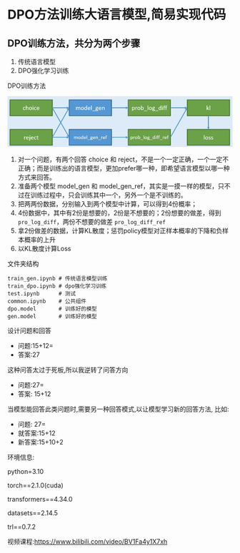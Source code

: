 # DPO方法训练大语言模型,简易实现代码


## DPO训练方法，共分为两个步骤

1. 传统语言模型
2. DPO强化学习训练

DPO训练方法

![Alt text](image.png)

1. 对一个问题，有两个回答 choice 和 reject，不是一个一定正确，一个一定不正确；而是训练出的语言模型，更加prefer哪一种，即希望语言模型以哪一种方式来回答。
2. 准备两个模型 model_gen 和 model_gen_ref，其实是一摸一样的模型，只不过在训练过程中，只会训练其中一个，另外一个是不训练的。
3. 把两两份数据，分别输入到两个模型中计算，可以得到4份概率；
4. 4份数据中，其中有2份是想要的，2份是不想要的；2份想要的做差，得到`pro_log_diff`，两份不想要的做差 `pro_log_diff_ref`
5. 拿2份做差的数据，计算KL散度；惩罚policy模型对正样本概率的下降和负样本概率的上升
6. 以KL散度计算Loss

文件夹结构

```shell
train_gen.ipynb # 传统语言模型训练
train_dpo.ipynb # dpo强化学习训练
test.ipynb      # 测试
common.ipynb    # 公共组件
dpo.model       # 训练好的模型
gen.model       # 训练好的模型

```

设计问题和回答

- 问题:15+12=
- 答案:27

这种问答太过于死板,所以我逆转了问答方向
- 问题:27=
- 答案: 15+12

当模型能回答此类问题时,需要另一种回答模式,以让模型学习新的回答方法,
比如:
- 问题: 27=
- 就答案:15+12
- 新答案:15+10+2



环境信息:

python=3.10

torch==2.1.0(cuda)

transformers==4.34.0

datasets==2.14.5

trl==0.7.2

视频课程:https://www.bilibili.com/video/BV1Fa4y1X7xh
